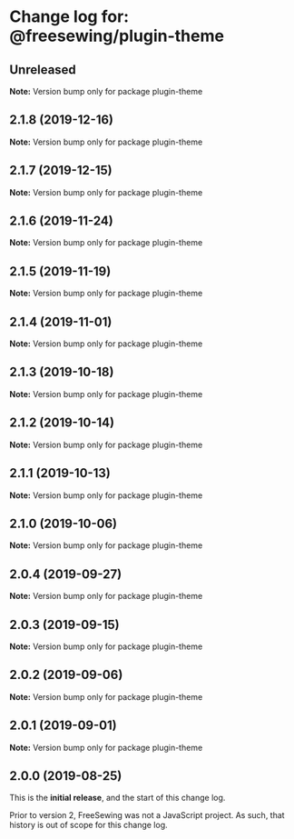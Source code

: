 # Change log for: @freesewing/plugin-theme


## Unreleased

**Note:** Version bump only for package plugin-theme


## 2.1.8 (2019-12-16)

**Note:** Version bump only for package plugin-theme


## 2.1.7 (2019-12-15)

**Note:** Version bump only for package plugin-theme


## 2.1.6 (2019-11-24)

**Note:** Version bump only for package plugin-theme


## 2.1.5 (2019-11-19)

**Note:** Version bump only for package plugin-theme


## 2.1.4 (2019-11-01)

**Note:** Version bump only for package plugin-theme


## 2.1.3 (2019-10-18)

**Note:** Version bump only for package plugin-theme


## 2.1.2 (2019-10-14)

**Note:** Version bump only for package plugin-theme


## 2.1.1 (2019-10-13)

**Note:** Version bump only for package plugin-theme


## 2.1.0 (2019-10-06)

**Note:** Version bump only for package plugin-theme


## 2.0.4 (2019-09-27)

**Note:** Version bump only for package plugin-theme


## 2.0.3 (2019-09-15)

**Note:** Version bump only for package plugin-theme


## 2.0.2 (2019-09-06)

**Note:** Version bump only for package plugin-theme


## 2.0.1 (2019-09-01)

**Note:** Version bump only for package plugin-theme




## 2.0.0 (2019-08-25)

This is the **initial release**, and the start of this change log.

Prior to version 2, FreeSewing was not a JavaScript project.
As such, that history is out of scope for this change log.
